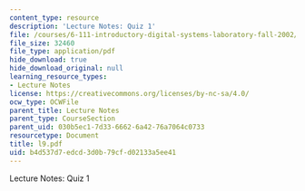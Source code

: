 ```yaml
---
content_type: resource
description: 'Lecture Notes: Quiz 1'
file: /courses/6-111-introductory-digital-systems-laboratory-fall-2002/b4d537d7edcd3d0b79cfd02133a5ee41_l9.pdf
file_size: 32460
file_type: application/pdf
hide_download: true
hide_download_original: null
learning_resource_types:
- Lecture Notes
license: https://creativecommons.org/licenses/by-nc-sa/4.0/
ocw_type: OCWFile
parent_title: Lecture Notes
parent_type: CourseSection
parent_uid: 030b5ec1-7d33-6662-6a42-76a7064c0733
resourcetype: Document
title: l9.pdf
uid: b4d537d7-edcd-3d0b-79cf-d02133a5ee41
---
```

Lecture Notes: Quiz 1